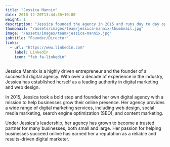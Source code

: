 ```yaml
---
title: "Jessica Mannix"
date: 2018-12-20T13:44:30+10:00
weight: 1
description: "Jessica founded the agency in 2015 and runs day to day operations of the studio."
thumbnail: "/assets/images/team/jessica-mannix-thumbnail.jpg"
image: "/assets/images/team/jessica-mannix.jpg"
jobtitle: "Founder/Director"
links:
  - url: "https://www.linkedin.com"
    label: LinkedIn
    icon: "fab fa-linkedin"
---
```


Jessica Mannix is a highly driven entrepreneur and the founder of a successful digital agency. With over a decade of experience in the industry, Jessica has established herself as a leading authority in digital marketing and web design.

In 2015, Jessica took a bold step and founded her own digital agency with a mission to help businesses grow their online presence. Her agency provides a wide range of digital marketing services, including web design, social media marketing, search engine optimization (SEO), and content marketing.

Under Jessica's leadership, her agency has grown to become a trusted partner for many businesses, both small and large. Her passion for helping businesses succeed online has earned her a reputation as a reliable and results-driven digital marketer.